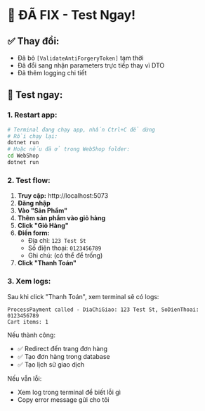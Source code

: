 # 🔧 ĐÃ FIX - Test Ngay!

## ✅ Thay đổi:
- Đã bỏ `[ValidateAntiForgeryToken]` tạm thời
- Đã đổi sang nhận parameters trực tiếp thay vì DTO
- Đã thêm logging chi tiết

## 🚀 Test ngay:

### 1. Restart app:
```bash
# Terminal đang chạy app, nhấn Ctrl+C để dừng
# Rồi chạy lại:
dotnet run
# Hoặc nếu đã ở trong WebShop folder:
cd WebShop
dotnet run
```

### 2. Test flow:
1. **Truy cập:** http://localhost:5073
2. **Đăng nhập**
3. **Vào "Sản Phẩm"**
4. **Thêm sản phẩm vào giỏ hàng**
5. **Click "Giỏ Hàng"**
6. **Điền form:**
   - Địa chỉ: `123 Test St`
   - Số điện thoại: `0123456789`
   - Ghi chú: (có thể để trống)
7. **Click "Thanh Toán"**

### 3. Xem logs:
Sau khi click "Thanh Toán", xem terminal sẽ có logs:
```
ProcessPayment called - DiaChiGiao: 123 Test St, SoDienThoai: 0123456789
Cart items: 1
```

Nếu thành công:
- ✅ Redirect đến trang đơn hàng
- ✅ Tạo đơn hàng trong database
- ✅ Tạo lịch sử giao dịch

Nếu vẫn lỗi:
- Xem log trong terminal để biết lỗi gì
- Copy error message gửi cho tôi

